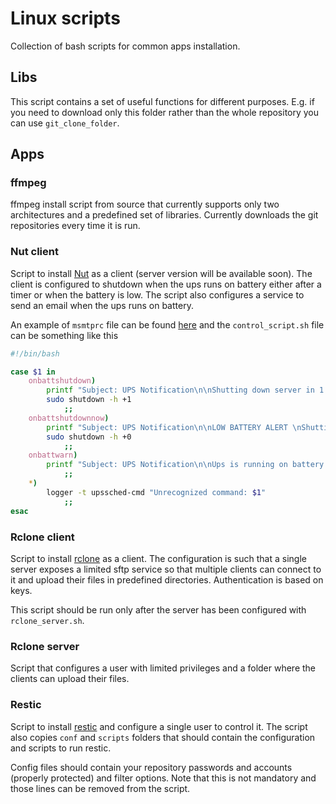 # Linux scripts

Collection of bash scripts for common apps installation.

## Libs

This script contains a set of useful functions for different purposes. E.g. if you need to download only this folder rather than the whole repository you can use `git_clone_folder`.

## Apps

### ffmpeg

ffmpeg install script from source that currently supports only two architectures and a predefined set of libraries.
Currently downloads the git repositories every time it is run.

### Nut client

Script to install [Nut](https://networkupstools.org/) as a client (server version will be available soon).
The client is configured to shutdown when the ups runs on battery either after a timer or when the battery is low.
The script also configures a service to send an email when the ups runs on battery.

An example of `msmtprc` file can be found [here](https://wiki.debian.org/msmtp) and the `control_script.sh` file can be something like this

```bash
#!/bin/bash

case $1 in
    onbattshutdown)
        printf "Subject: UPS Notification\n\nShutting down server in 1 minute\nFrom IP: `hostname -I | awk '{print $1}'` \nHOST: `hostname` \nTime: `TZ=Europe/Rome date`" | msmtp MY_EMAIL_ADDRESS@EXAMPLE.COM
        sudo shutdown -h +1
            ;;
    onbattshutdownnow)
        printf "Subject: UPS Notification\n\nLOW BATTERY ALERT \nShutting down server now\nFrom IP: `hostname -I | awk '{print $1}'` \nHOST: `hostname` \nTime: `TZ=Europe/Rome date`" | msmtp MY_EMAIL_ADDRESS@EXAMPLE.COM
        sudo shutdown -h +0
            ;;
    onbattwarn)
        printf "Subject: UPS Notification\n\nUps is running on battery \nFrom IP: `hostname -I | awk '{print $1}'` \nHOST: `hostname` \nTime: `TZ=Europe/Rome date`" | msmtp MY_EMAIL_ADDRESS@EXAMPLE.COM
            ;;
    *)
        logger -t upssched-cmd "Unrecognized command: $1"
            ;;
esac
```

### Rclone client

Script to install [rclone](https://rclone.org/) as a client. The configuration is such that a single server exposes a limited sftp service so that multiple clients can connect to it and upload their files in predefined directories. Authentication is based on keys.

This script should be run only after the server has been configured with `rclone_server.sh`.

### Rclone server

Script that configures a user with limited privileges and a folder where the clients can upload their files.

### Restic

Script to install [restic](https://restic.net/) and configure a single user to control it.
The script also copies `conf` and `scripts` folders that should contain the configuration and scripts to run restic.

Config files should contain your repository passwords and accounts (properly protected) and filter options. Note that this is not mandatory and those lines can be removed from the script.

